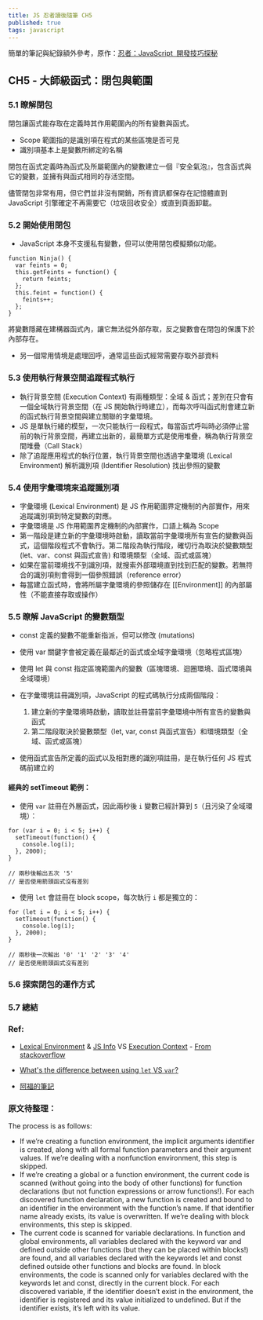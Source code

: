 ```yaml
---
title: JS 忍者讀後隨筆 CH5
published: true
tags: javascript
---
```


簡單的筆記與紀錄額外參考，原作：<a href="https://www.books.com.tw/products/0010701459" target="_blank">忍者：JavaScript  開發技巧探秘</a>

## CH5 - 大師級函式：閉包與範圍

### 5.1 瞭解閉包

閉包讓函式能存取在定義時其作用範圍內的所有變數與函式。

- Scope 範圍指的是識別項在程式的某些區塊是否可見
- 識別項基本上是變數所綁定的名稱

閉包在函式定義時為函式及所屬範圍內的變數建立一個『安全氣泡』，包含函式與它的變數，並擁有與函式相同的存活空間。

儘管閉包非常有用，但它們並非沒有開銷，所有資訊都保存在記憶體直到 JavaScript 引擎確定不再需要它（垃圾回收安全）或直到頁面卸載。

### 5.2 開始使用閉包

- JavaScript 本身不支援私有變數，但可以使用閉包模擬類似功能。

```JS
function Ninja() {
  var feints = 0;
  this.getFeints = function() {
    return feints;
  };
  this.feint = function() {
    feints++;
  };
}
```

將變數隱藏在建構器函式內，讓它無法從外部存取，反之變數會在閉包的保護下於內部存在。

- 另一個常用情境是處理回呼，通常這些函式經常需要存取外部資料

### 5.3 使用執行背景空間追蹤程式執行

- 執行背景空間 (Execution Context) 有兩種類型：全域 & 函式；差別在只會有一個全域執行背景空間（在 JS 開始執行時建立），而每次呼叫函式則會建立新的函式執行背景空間與建立關聯的字彙環境。
- JS 是單執行緒的模型，一次只能執行一段程式，每當函式呼叫時必須停止當前的執行背景空間，再建立出新的，最簡單方式是使用堆疊，稱為執行背景空間堆疊（Call Stack）
- 除了追蹤應用程式的執行位置，執行背景空間也透過字彙環境 (Lexical Environment) 解析識別項 (Identifier Resolution) 找出參照的變數

### 5.4 使用字彙環境來追蹤識別項

- 字彙環境 (Lexical Environment) 是 JS 作用範圍界定機制的內部實作，用來追蹤識別項到特定變數的對應。
- 字彙環境是 JS 作用範圍界定機制的內部實作，口語上稱為 Scope
- 第一階段是建立新的字彙環境時啟動，讀取當前字彙環境所有宣告的變數與函式，這個階段程式不會執行。第二階段為執行階段，確切行為取決於變數類型 (let、var、const 與函式宣告) 和環境類型（全域、函式或區塊）
- 如果在當前環境找不到識別項，就搜索外部環境直到找到匹配的變數。若無符合的識別項則會得到一個參照錯誤（reference error）
- 每當建立函式時，會將所屬字彙環境的參照儲存在 [[Environment]] 的內部屬性（不能直接存取或操作）

### 5.5 瞭解 JavaScript 的變數類型

- const 定義的變數不能重新指派，但可以修改 (mutations)
- 使用 var 關鍵字會被定義在最鄰近的函式或全域字彙環境（忽略程式區塊）
- 使用 let 與 const 指定區塊範圍內的變數（區塊環境、迴圈環境、函式環境與全域環境）
- 在字彙環境註冊識別項，JavaScript 的程式碼執行分成兩個階段：

  1. 建立新的字彙環境時啟動，讀取並註冊當前字彙環境中所有宣告的變數與函式
  2. 第二階段取決於變數類型（let, var, const 與函式宣告）和環境類型（全域、函式或區塊）

- 使用函式宣告所定義的函式以及相對應的識別項註冊，是在執行任何 JS 程式碼前建立的

#### 經典的 setTimeout 範例：

- 使用 `var` 註冊在外層函式，因此兩秒後 `i` 變數已經計算到 `5`（且污染了全域環境）：

```JS
for (var i = 0; i < 5; i++) {
  setTimeout(function() {
    console.log(i);
  }, 2000);
}

// 兩秒後輸出五次 '5'
// 是否使用箭頭函式沒有差別
```

- 使用 `let` 會註冊在 block scope，每次執行 `i` 都是獨立的：

```JS
for (let i = 0; i < 5; i++) {
  setTimeout(function() {
    console.log(i);
  }, 2000);
}

// 兩秒後一次輸出 '0' '1' '2' '3' '4'
// 是否使用箭頭函式沒有差別
```

### 5.6 探索閉包的運作方式

### 5.7 總結

### Ref:

- [Lexical Environment](http://www.ecma-international.org/ecma-262/6.0/#sec-lexical-environments) & [JS Info](https://zh.javascript.info/closure#ci-fa-huan-jing) VS [Execution Context](http://www.ecma-international.org/ecma-262/6.0/#sec-execution-contexts) - [From stackoverflow](https://stackoverflow.com/questions/12599965/lexical-environment-and-function-scope)

- [What's the difference between using `let` VS `var`?](https://stackoverflow.com/questions/762011/whats-the-difference-between-using-let-and-var)

- [阿福的筆記](https://www.notion.so/scope-60c1517a823e4200a50b255fbc4c005d)

### 原文待整理：

The process is as follows:

- If we’re creating a function environment, the implicit arguments identifier is created, along with all formal function parameters and their argument values. If we’re dealing with a nonfunction environment, this step is skipped.
- If we’re creating a global or a function environment, the current code is scanned (without going into the body of other functions) for function declarations (but not function expressions or arrow functions!). For each discovered function declaration, a new function is created and bound to an identifier in the environment with the function’s name. If that identifier name already exists, its value is overwritten. If we’re dealing with block environments, this step is skipped.
- The current code is scanned for variable declarations. In function and global environments, all variables declared with the keyword var and defined outside other functions (but they can be placed within blocks!) are found, and all variables declared with the keywords let and const defined outside other functions and blocks are found. In block environments, the code is scanned only for variables declared with the keywords let and const, directly in the current block. For each discovered variable, if the identifier doesn’t exist in the environment, the identifier is registered and its value initialized to undefined. But if the identifier exists, it’s left with its value.
